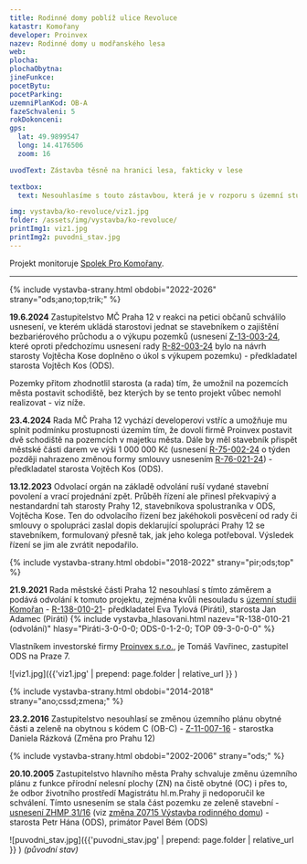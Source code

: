 ```yaml
---
title: Rodinné domy poblíž ulice Revoluce
katastr: Komořany
developer: Proinvex
nazev: Rodinné domy u modřanského lesa
web:
plocha:
plochaObytna:
jineFunkce:
pocetBytu:
pocetParking:
uzemniPlanKod: OB-A
fazeSchvaleni: 5
rokDokonceni:
gps:
  lat: 49.9899547
  long: 14.4176506
  zoom: 16

uvodText: Zástavba těsně na hranici lesa, fakticky v lese

textbox:
  text: Nesouhlasíme s touto zástavbou, která je v rozporu s územní studií Komořan a využívá úzkého pruhu obytné plochy územního plánu k umístění domů, zahrady budou již v kódu ZMK, tedy bez možnosti klasického oplocení. Zatarasuje také průchody územím od Modřanského háje do lesa.

img: vystavba/ko-revoluce/viz1.jpg
folder: /assets/img/vystavba/ko-revoluce/
printImg1: viz1.jpg
printImg2: puvodni_stav.jpg
---
```


Projekt monitoruje [Spolek Pro Komořany](https://www.spolekprokomorany.cz).

- - -

{% include vystavba-strany.html obdobi="2022-2026" strany="ods;ano;top;trik;" %}

**19.6.2024** Zastupitelstvo MČ Praha 12 v reakci na petici občanů schválilo usnesení, ve kterém ukládá starostovi jednat se stavebníkem o zajištění bezbariérového průchodu a o výkupu pozemků (usnesení [Z-13-003-24](https://www.praha12.cz/assets/File.ashx?id_org=80112&id_dokumenty=105866), které oproti předchozímu usnesení rady [R-82-003-24](https://www.praha12.cz/assets/File.ashx?id_org=80112&id_dokumenty=105721) bylo na návrh starosty Vojtěcha Kose doplněno o úkol s výkupem pozemku) - předkladatel starosta Vojtěch Kos (ODS).

Pozemky přitom zhodnotlil starosta (a rada) tím, že umožnil na pozemcích města postavit schodiště, bez kterých by se tento projekt vůbec nemohl realizovat - viz níže.

**23.4.2024** Rada MČ Praha 12 vychází developerovi vstříc a umožňuje mu splnit podmínku prostupnosti územím tím, že dovolí firmě Proinvex postavit dvě schodiště na pozemcích v majetku města. Dále by měl stavebník přispět městské části darem ve výši 1 000 000 Kč (usnesení [R-75-002-24](https://www.praha12.cz/assets/File.ashx?id_org=80112&id_dokumenty=104779) o týden později nahrazeno změnou formy smlouvy usnesením [R-76-021-24](https://www.praha12.cz/assets/File.ashx?id_org=80112&id_dokumenty=104775)) - předkladatel starosta Vojtěch Kos (ODS).

**13.12.2023** Odvolací orgán na základě odvolání ruší vydané stavební povolení a vrací projednání zpět. Průběh řízení ale přinesl překvapivý a nestandardní tah starosty Prahy 12, stavebníkova spolustraníka v ODS, Vojtěcha Kose. Ten do odvolacího řízení bez jakéhokoli posvěcení od rady či smlouvy o spolupráci zaslal dopis deklarující spolupráci Prahy 12 se stavebníkem, formulovaný přesně tak, jak jeho kolega potřeboval. Výsledek řízení se jim ale zvrátit nepodařilo. 

{% include vystavba-strany.html obdobi="2018-2022" strany="pir;ods;top" %}

**21.9.2021** Rada městské části Praha 12 nesouhlasí s tímto záměrem a podává odvolání k tomuto projektu, zejména kvůli nesouladu s [územní studii Komořan](https://www.praha.eu/jnp/cz/o_meste/magistrat/odbory/odbor_uzemniho_rozvoje/uzemni_planovani/uzemni_studie/studie_platne/us_komorany.html) - [R-138-010-21](https://www.praha12.cz/assets/File.ashx?id_org=80112&id_dokumenty=85889)- předkladatel Eva Tylová (Piráti), starosta Jan Adamec (Piráti)
{% include vystavba_hlasovani.html nazev="R-138-010-21 (odvolání)" hlasy="Piráti-3-0-0-0; ODS-0-1-2-0; TOP 09-3-0-0-0" %}

Vlastníkem investorské firmy [Proinvex s.r.o.](https://rejstrik-firem.kurzy.cz/49706586/proinvex-sro/), je Tomáš Vavřinec, zastupitel ODS na Praze 7.

![viz1.jpg]({{'viz1.jpg' | prepend: page.folder | relative_url }} )

{% include vystavba-strany.html obdobi="2014-2018" strany="ano;cssd;zmena;" %}

**23.2.2016** Zastupitelstvo nesouhlasí se změnou územního plánu obytné části a zeleně na obytnou s kódem C (OB-C)  - [Z-11-007-16](https://www.praha12.cz/assets/File.ashx?id_org=80112&id_dokumenty=46149) - starostka Daniela Rázková (Změna pro Prahu 12)

{% include vystavba-strany.html obdobi="2002-2006" strany="ods;" %}

**20.10.2005** Zastupitelstvo hlavního města Prahy schvaluje změnu územního plánu z funkce přírodní nelesní plochy (ZN) na čistě obytné (OC) i přes to, že odbor životního prostředí Magistrátu hl.m.Prahy ji nedoporučil ke schválení. Tímto usnesením se stala část pozemku ze zeleně stavební - [usnesení ZHMP 31/16](https://zastupitelstvo.praha.eu/ina-iframe/inagetdocument.aspx?par=083146180188183144167152151121195188183144138131131137134134121188183144135131138140135) (viz [změna Z0715 Výstavba rodinného domu](https://app.iprpraha.cz/napp/zmeny/?cislotxt=Z0715&featureexist=1&action=view&presenter=Articlezmenyupravy)) - starosta Petr Hána (ODS), primátor Pavel Bém (ODS)

![puvodni_stav.jpg]({{'puvodni_stav.jpg' | prepend: page.folder | relative_url }} )
_(původní stav)_
